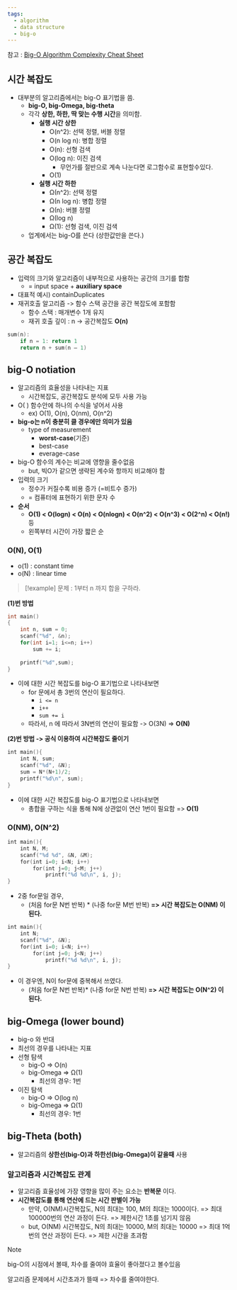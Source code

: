 ```yaml
---
tags:
  - algorithm
  - data structure
  - big-o
---
```

참고 : 
[Big-O Algorithm Complexity Cheat Sheet](https://www.bigocheatsheet.com/)
## 시간 복잡도

- 대부분의 알고리즘에서는 big-O 표기법을 씀.
	- **big-O, big-Omega, big-theta**
	- 각각 **상한, 하한, 딱 맞는 수행 시간**을 의미함. 
		- **실행 시간 상한**
			-   O(n^2): 선택 정렬, 버블 정렬
			-   O(n log n): 병합 정렬
			-   O(n): 선형 검색
			-   O(log n): 이진 검색
				- 무언가를 절반으로 계속 나눈다면 로그함수로 표현할수있다. 
			-   O(1)
		- **실행 시간 하한**
			-   Ω(n^2): 선택 정렬
			-   Ω(n log n): 병합 정렬
			-   Ω(n): 버블 정렬
			-   Ω(log n)
			-   Ω(1): 선형 검색, 이진 검색
	- 업계에서는 big-O를 쓴다 (상한값만을 쓴다.)


## 공간 복잡도

- 입력의 크기와 알고리즘이 내부적으로 사용하는 공간의 크기를 합함
	- = input space + **auxiliary space**
- 대표적 예시) containDuplicates
- 재귀호출 알고리즘 -> 함수 스택 공간을 공간 복잡도에 포함함
	- 함수 스택 : 매개변수 1개 유지
	- 재귀 호출 깊이 : n -> 공간복잡도 **O(n)**
```c++
sum(n): 
	if n = 1: return 1 
	return n + sum(n – 1)
```




## big-O notiation

- 알고리즘의 효율성을 나타내는 지표
	- 시간복잡도, 공간복잡도 분석에 모두 사용 가능
- O( ) 함수안에 하나의 수식을 넣어서 사용
	- ex) O(1), O(n), O(nm), O(n^2)
- **big-o는 n이 충분히 클 경우에만 의미가 있음**
	- type of measurement
		- **worst-case**(기준)
		- best-case
		- everage-case
- big-O 함수의 계수는 비교에 영향을 줄수없음
	- but, 빅O가 같으면 생략된 계수와 항까지 비교해야 함
- 입력의 크기
	- 정수가 커질수록 비용 증가 (=비트수 증가)
	- =  컴퓨터에 표현하기 위한 문자 수 
- **순서**
	- **O(1) < O(logn) < O(n) < O(nlogn) < O(n^2) < O(n^3) < O(2^n) < O(n!)** 등
	- 왼쪽부터 시간이 가장 짧은 순


### O(N), O(1)

- o(1) : constant time
- o(N) : linear time


> [!example]
> 문제 : 1부터 n 까지 합을 구하라.

**(1)번 방법**
```c++
int main()
{
    int n, sum = 0;
    scanf("%d", &n);
    for(int i=1; i<=n; i++)
        sum += i;
        
    printf("%d",sum);
}
```
- 이에 대한 시간 복잡도를 big-O 표기법으로 나타내보면
	- for 문에서 총 3번의 연산이 필요하다.
		- `i <= n `
		- `i++ `
		- `sum += i`
	- 따라서, n 에 따라서 3N번의 연산이 필요함
	   -> O(3N) => **O(N)**

**(2)번 방법 -> 공식 이용하여 시간복잡도 줄이기**
```c++
int main(){
    int N, sum;
    scanf("%d", &N);
    sum = N*(N+1)/2;
    printf("%d\n", sum);
}
```
- 이에 대한 시간 복잡도를 big-O 표기법으로 나타내보면
	- 총합을 구하는 식을 통해 N에 상관없이 연산 1번이 필요함
	  => **O(1)**



### O(NM), O(N^2)

```c++
int main(){
    int N, M;
    scanf("%d %d", &N, &M);
    for(int i=0; i<N; i++)
        for(int j=0; j<M; j++)
            printf("%d %d\n", i, j);
}
```
- 2중 for문일 경우,
	- (처음 for문 N번 반복) * (나중 for문 M번 반복)
	**=> 시간 복잡도는 O(NM) 이 된다.**
	
```c++
int main(){
    int N;
    scanf("%d", &N);
    for(int i=0; i<N; i++)
        for(int j=0; j<N; j++)
            printf("%d %d\n", i, j);
}
```
- 이 경우엔, N이 for문에 중복해서 쓰였다.
	- (처음 for문 N번 반복)* (나중 for문 N번 반복)
	**=> 시간 복잡도는 O(N^2) 이 된다.**


## big-Omega (lower bound)

- big-o 와 반대
- 최선의 경우를 나타내는 지표
- 선형 탐색
	- big-O => O(n)
	- big-Omega => Ω(1)
		- 최선의 경우: 1번
- 이진 탐색
	- big-O => O(log n)
	- big-Omega => Ω(1)
		- 최선의 경우: 1번



## big-Theta (both)

- 알고리즘의 **상한선(big-O)과 하한선(big-Omega)이 같을때** 사용




###  알고리즘과 시간복잡도 관계

- 알고리즘 효율성에 가장 영향을 많이 주는 요소는 **반복문** 이다. 
- **시간복잡도를 통해 연산에 드는 시간 판별이 가능**
	- 만약, O(NM)시간복잡도, N의 최대는 100, M의 최대는 1000이다. 
		=> 최대 100000번의 연산 과정이 든다.
		=> 제한시간 1초를 넘기지 않음
	- but, O(NM) 시간복잡도, N의 최대는 10000, M의 최대는 10000
		=> 최대 1억번의 연산 과정이 든다.
		=> 제한 시간을 초과함
		
> [!note]
> big-O의 시점에서 볼때, 차수를 줄여야 효율이 좋아졌다고 볼수있음
> 
> 알고리즘 문제에서 시간초과가 뜰때 => 차수를 줄여야한다.

